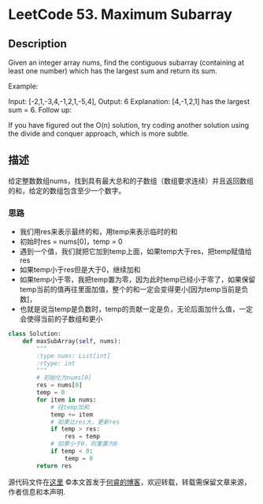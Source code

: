 # LeetCode 53. Maximum Subarray

## Description

Given an integer array nums, find the contiguous subarray (containing at least one number) which has the largest sum and return its sum.

Example:

Input: [-2,1,-3,4,-1,2,1,-5,4],
Output: 6
Explanation: [4,-1,2,1] has the largest sum = 6.
Follow up:

If you have figured out the O(n) solution, try coding another solution using the divide and conquer approach, which is more subtle.

## 描述

给定整数数组nums，找到具有最大总和的子数组（数组要求连续）并且返回数组的和，给定的数组包含至少一个数字。

### 思路

* 我们用res来表示最终的和，用temp来表示临时的和
* 初始时res = nums\[0]，temp = 0
* 遇到一个值，我们就把它加到temp上面，如果temp大于res，把temp赋值给res
* 如果temp小于res但是大于0，继续加和
* 如果temp小于零，我把temp置为零，因为此时temp已经小于零了，如果保留temp当前的值再往里面加值，整个的和一定会变得更小\[因为temp当前是负数]，
* 也就是说当temp是负数时，temp的贡献一定是负，无论后面加什么值，一定会使得当前的子数组和更小

```python
class Solution:
    def maxSubArray(self, nums):
        """
        :type nums: List[int]
        :rtype: int
        """
        # 初始化为nums[0]
        res = nums[0]
        temp = 0
        for item in nums:
            # 往temp加和
            temp += item
            # 如果比res大，更新res
            if temp > res:
                res = temp
            # 如果小于0，则重置为0
            if temp < 0:
                temp = 0
        return res
```

源代码文件在[这里](https://github.com/ruicore/Algorithm/blob/master/Leetcode/2018-12-14-53-Maximum-Subarray.py)
©本文首发于[何睿的博客](https://www.ruicore.cn/leetcode-53-maximum-subarray/)，欢迎转载，转载需保留文章来源，作者信息和本声明.